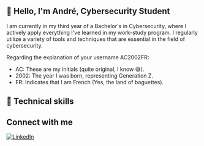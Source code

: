 <!--
**AC2002FR/AC2002FR** is a ✨ _special_ ✨ repository because its `README.md` (this file) appears on your GitHub profile.
![André's GitHub stats](https://github-readme-stats.vercel.app/api?username=AC2002FR)
-->

## 👋 Hello, I'm André, Cybersecurity Student

I am currently in my third year of a Bachelor's in Cybersecurity, where I actively apply everything I've learned in my work-study program. 
I regularly utilize a variety of tools and techniques that are essential in the field of cybersecurity.

Regarding the explanation of your username AC2002FR:
  - AC: These are my initials (quite original, I know 😅).
  - 2002: The year I was born, representing Generation Z.
  - FR: Indicates that I am French (Yes, the land of baguettes).

## 💼 Technical skills


## Connect with me
[![LinkedIn](https://img.shields.io/badge/-LinkedIn-blue?style=flat&logo=LinkedIn)](https://www.linkedin.com/in/andrechapoton/)

